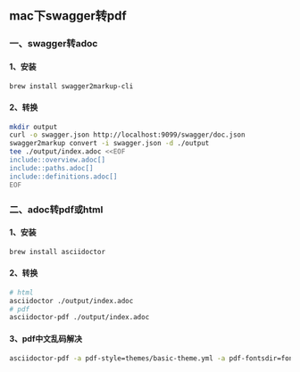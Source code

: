 ## mac下swagger转pdf
### 一、swagger转adoc
#### 1、安装
```bash
brew install swagger2markup-cli
```
#### 2、转换
```bash
mkdir output
curl -o swagger.json http://localhost:9099/swagger/doc.json
swagger2markup convert -i swagger.json -d ./output
tee ./output/index.adoc <<EOF
include::overview.adoc[]
include::paths.adoc[]
include::definitions.adoc[]
EOF
```
### 二、adoc转pdf或html
#### 1、安装
```bash
brew install asciidoctor
```
#### 2、转换
```bash
# html
asciidoctor ./output/index.adoc
# pdf
asciidoctor-pdf ./output/index.adoc
```
#### 3、pdf中文乱码解决
```bash
asciidoctor-pdf -a pdf-style=themes/basic-theme.yml -a pdf-fontsdir=fonts/ ./output/index.adoc -D ./output
```
